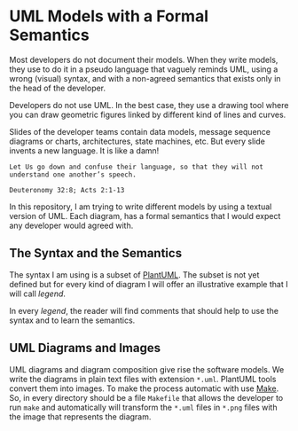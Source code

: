 # UML Models with a Formal Semantics

Most developers do not document their models. When they write models,
they use to do it in a pseudo language that vaguely reminds UML, using
a wrong (visual) syntax, and with a non-agreed semantics that exists
only in the head of the developer.

Developers do not use UML. In the best case, they use a drawing tool
where you can draw geometric figures linked by different kind of lines
and curves.

Slides of the developer teams contain data models, message sequence
diagrams or charts, architectures, state machines, etc. But every
slide invents a new language. It is like a damn!

    Let Us go down and confuse their language, so that they will not understand one another’s speech.

    Deuteronomy 32:8; Acts 2:1-13

In this repository, I am trying to write different models by using a
textual version of UML. Each diagram, has a formal semantics that I
would expect any developer would agreed with.

## The Syntax and the Semantics

The syntax I am using is a subset of
[PlantUML](https://plantuml.com/). The subset is not yet defined but
for every kind of diagram I will offer an illustrative example that I
will call *legend*.

In every *legend*, the reader will find comments that should help to
use the syntax and to learn the semantics.

## UML Diagrams and Images

UML diagrams and diagram composition give rise the software models. We
write the diagrams in plain text files with extension
`*.uml`. PlantUML tools convert them into images. To make the process
automatic with use
[Make](https://en.wikipedia.org/wiki/Make_(software)). So, in every
directory should be a file `Makefile` that allows the developer to run
`make` and automatically will transform the `*.uml` files in `*.png`
files with the image that represents the diagram.
